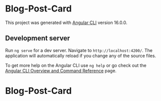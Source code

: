 # Blog-Post-Card

This project was generated with [Angular CLI](https://github.com/angular/angular-cli) version 16.0.0.

## Development server

Run `ng serve` for a dev server. Navigate to `http://localhost:4200/`. The application will automatically reload if you change any of the source files.

To get more help on the Angular CLI use `ng help` or go check out the [Angular CLI Overview and Command Reference](https://angular.io/cli) page.

# Blog-Post-Card
